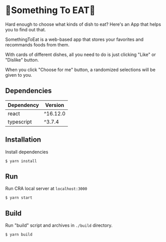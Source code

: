 # 🍴Something To EAT🍚

Hard enough to choose what kinds of dish to eat?
Here's an App that helps you to find out that.

SomethingToEat is a web-based app that stores your favorites and recommands foods from them.

With cards of different dishes, all you need to do is just clicking "Like" or "Dislike" button.

When you click "Choose for me" button, a randomized selections will be given to you.

## Dependencies

| Dependency | Version  |
| ---------- | -------- |
| react      | ^16.12.0 |
| typescript | ^3.7.4   |

## Installation

Install dependencies

```shell
$ yarn install
```

## Run

Run CRA local server at `localhost:3000`

```shell
$ yarn start
```

## Build

Run "build" script and archives in `./build` directory.

```shell
$ yarn build
```
